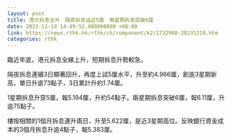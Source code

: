 ```yaml
---
layout: post
title: 港元拆息全升　隔夜拆息迫近5厘　兩星期拆息突破6厘
date: 2023-12-19 14:49:52.000000000 +08:00
link: https://news.rthk.hk/rthk/ch/component/k2/1732908-20231219.htm
categories: rthk
---
```


臨近年底，港元拆息全線上升，短期拆息升勢較急。

隔夜拆息連續3日顯著回升，再度上試5厘水平，升至約4.966厘，創逾3星期新高，單日升逾73點子，3日累計升約1.74厘。

1星期拆息升穿5厘，報5.194厘，升約54點子。兩星期拆息突破6厘，報6.11厘，升逾75點子。

樓按相關的1個月拆息連升兩日，升至5.622厘，是近3星期高位。反映銀行資金成本的3個月拆息升逾4點子，報5.383厘。
